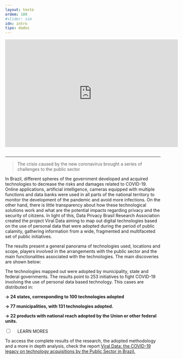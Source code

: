 ```yaml
---
layout: texto
ordem: 100
#slider: sim
idn: intro
tipo: dados
---
```


<div class="videoWrapper">
<iframe width="560" height="349" src="https://www.youtube.com/embed/tjM3Pa1EXt4" title="YouTube video player" frameborder="0" allow="accelerometer; autoplay; clipboard-write; encrypted-media; gyroscope; picture-in-picture" allowfullscreen></iframe>
</div>

<br>
<hr>

> The crisis caused by the new coronavirus brought a series of challenges to the public sector

In Brazil, different spheres of the government developed and acquired technologies to decrease the risks and damages related to COVID-19. Online applications, artificial intelligence, cameras equipped with multiple functions and data banks were used in all parts of the national territory to monitor the development of the pandemic and avoid more infections. On the other hand, there is little transparency about how these technological solutions work and what are the potential impacts regarding privacy and the security of citizens. In light of this, Data Privacy Brasil Research Association created the project Viral Data aiming to map out digital technologies based on the use of personal data that were adopted during the period of public calamity, gathering information from a wide, fragmented and multifaceted set of public initiatives.

The results present a general panorama of technologies used, locations and scope, players involved in the arrangements with the public sector and the main functionalities associated with the technologies. The main discoveries are shown below:


<div class="box-destaque">

<p>The technologies mapped out were adopted by municipality, state and federal governments.
The results point to 253 initiatives to fight COVID-19 involving the use of personal data based technology. This cases are distributed in:</p>
<p><strong>→ 24 states, corresponding to 100 technologies adopted</strong></p>
<p><strong>→ 77 municipalities, with 131 technologies adopted.</strong></p>
<p><strong>→ 22 products with national reach adopted by the Union or other federal units.</strong></p>

</div>

<div class="accordion">
    <div class="option">
      <input type="checkbox" id="toggle{{page.ordem}}" class="toggle" />
      <label class="titleaco" for="toggle{{page.ordem}}">LEARN MORES&nbsp;
      </label>
      <div class="contentaco">
        <p >To access the complete results of the research, the adopted methodology and a more in depth analysis, check the report <a href="https://drive.google.com/file/d/1-PmjyYubF65W_8LuOiYR2pwFQiRWEyZ3/view" target="blank"> Viral Data: the COVID-19 legacy on technology acquisitions by the Public Sector in Brazil.</a>
</p>
      </div>
    </div>
  </div>
